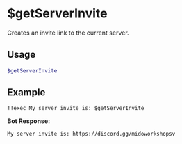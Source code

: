 # $getServerInvite

Creates an invite link to the current server.

## Usage

```bash
$getServerInvite
```

## Example

```discord
!!exec My server invite is: $getServerInvite
```

**Bot Response:**

```discord
My server invite is: https://discord.gg/midoworkshopsv
```